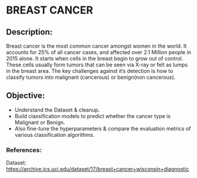 # BREAST CANCER
## Description:
Breast cancer is the most common cancer amongst women in the world. It accounts for 25% of all cancer cases, and affected over 2.1 Million people in 2015 alone. 
It starts when cells in the breast begin to grow out of control. These cells usually form tumors that can be seen via X-ray or felt as lumps in the breast area.
The key challenges against it’s detection is how to classify tumors into malignant (cancerous) or benign(non cancerous).

## Objective:
* Understand the Dataset & cleanup.
* Build classification models to predict whether the cancer type is Malignant or Benign.
* Also fine-tune the hyperparameters & compare the evaluation metrics of various classification algorithms.

### References:
Dataset: https://archive.ics.uci.edu/dataset/17/breast+cancer+wisconsin+diagnostic
